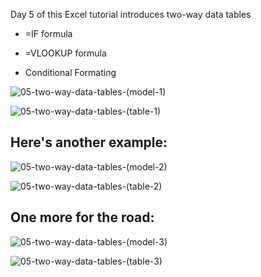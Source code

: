Day 5 of this Excel tutorial introduces two-way data tables

* =IF formula

* =VLOOKUP formula

* Conditional Formating

![05-two-way-data-tables-(model-1)](https://github.com/user-attachments/assets/b5523845-540e-48bf-971a-de301b5c8a73)

![05-two-way-data-tables-(table-1)](https://github.com/user-attachments/assets/f411af76-7557-4f5e-b5c0-44210ade9937)

## Here's another example:

![05-two-way-data-tables-(model-2)](https://github.com/user-attachments/assets/c4be72ea-abfc-46c3-8926-7a0930cdfb5f)

![05-two-way-data-tables-(table-2)](https://github.com/user-attachments/assets/ec64a3a1-a436-419c-a47c-07f02fb3b192)

## One more for the road:

![05-two-way-data-tables-(model-3)](https://github.com/user-attachments/assets/0ac58784-b7ea-4d51-9117-b6e99ce51a85)

![05-two-way-data-tables-(table-3)](https://github.com/user-attachments/assets/ed171a6c-a978-4efc-8d28-1dbe662aae3a)
